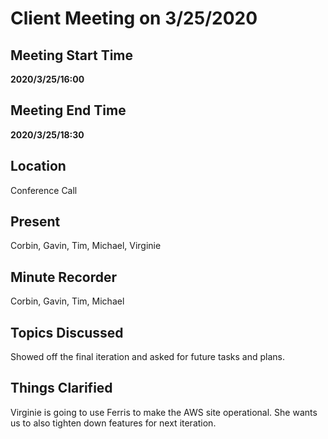 # Client Meeting on 3/25/2020

## Meeting Start Time

**2020/3/25/16:00**

## Meeting End Time

**2020/3/25/18:30**

## Location

Conference Call

## Present

Corbin, Gavin, Tim, Michael, Virginie

## Minute Recorder

Corbin, Gavin, Tim, Michael

## Topics Discussed

Showed off the final iteration and asked for future tasks and plans.

## Things Clarified

Virginie is going to use Ferris to make the AWS site operational. She wants us to also tighten down features for next iteration.
